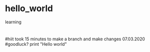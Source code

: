 # hello_world
learning

#
#hiit took 15 minutes to make a branch and make changes 07.03.2020
#goodluck?
print "Hello world"
